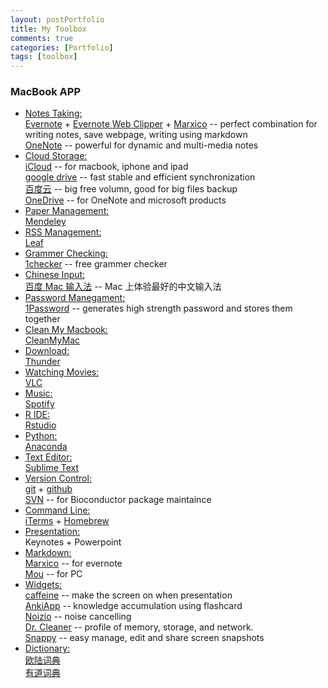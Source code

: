 ```yaml
---
layout: postPortfolio
title: My Toolbox
comments: true
categories: [Portfolio]
tags: [toolbox]
---  
```



### MacBook APP

- <u>Notes Taking:</u>    
    [Evernote](https://evernote.com) + [Evernote Web Clipper](https://evernote.com/webclipper/) + [Marxico](https://marxi.co) -- perfect combination for writing notes, save webpage, writing using markdown     
    [OneNote](https://www.onenote.com) -- powerful for dynamic and multi-media notes
- <u>Cloud Storage:</u>       
    [iCloud](https://www.icloud.com) -- for macbook, iphone and ipad   
    [google drive](https://www.google.com/drive/) -- fast stable and efficient synchronization   
    [百度云](http://yun.baidu.com) -- big free volumn, good for big files backup    
    [OneDrive](https://itunes.apple.com/us/app/microsoft-onedrive-cloud-storage/id477537958?mt=8) -- for OneNote and microsoft products
- <u>Paper Management:</u>     
    [Mendeley](https://www.mendeley.com)
- <u>RSS Management:</u>   
    [Leaf](https://itunes.apple.com/us/app/leaf-rss-news-reader/id576338668?mt=12)
- <u>Grammer Checking:</u>     
    [1checker](http://www.1checker.com) -- free grammer checker
- <u>Chinese Input:</u>         
    [百度 Mac 输入法](https://srf.baidu.com/input/mac.html) -- Mac 上体验最好的中文输入法
- <u>Password Manegament:</u>    
    [1Password](https://1password.com) -- generates high strength password and stores them together
- <u>Clean My Macbook:</u>     
    [CleanMyMac](http://macpaw.com/cleanmymac)
- <u>Download:</u>   
    [Thunder](http://mac.xunlei.com)
- <u>Watching Movies:</u>   
    [VLC](http://www.videolan.org/vlc/download-macosx.html)
- <u>Music:</u>   
    [Spotify](https://www.spotify.com)
- <u>R IDE:</u>     
    [Rstudio](https://www.rstudio.com)
- <u>Python:</u>     
    [Anaconda](https://www.continuum.io/downloads) 
- <u>Text Editor:</u>     
    [Sublime Text](https://www.sublimetext.com)
- <u>Version Control:</u>      
    [git](https://git-scm.com) + [github](https://github.com)        
    [SVN](https://subversion.apache.org) -- for Bioconductor package maintaince
- <u>Command Line:</u>    
    [iTerms](https://www.iterm2.com) + [Homebrew](http://brew.sh)
- <u>Presentation:</u>     
    Keynotes + Powerpoint
- <u>Markdown:</u>      
    [Marxico](https://marxi.co) -- for evernote     
    [Mou](http://25.io/mou/) -- for PC
- <u>Widgets:</u>       
    [caffeine](https://itunes.apple.com/en/app/caffeine/id411246225?mt=12) -- make the screen on when presentation    
    [AnkiApp](https://www.ankiapp.com) -- knowledge accumulation using flashcard       
    [Noizio](http://noiz.io) -- noise cancelling    
    [Dr. Cleaner](https://itunes.apple.com/us/app/dr.-cleaner-disk-memory-clean/id921458519?mt=12) -- profile of memory, storage, and network.     
    [Snappy](http://go-snappy.com) -- easy manage, edit and share screen snapshots
- <u>Dictionary:</u>       
    [欧陆词典](http://www.eudic.net)     
    [有道词典](http://www.youdao.com)











































